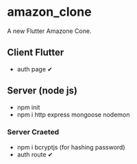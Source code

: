 # amazon_clone

A new Flutter Amazone Cone.

## Client Flutter
- auth page ✔
## Server (node js)
- npm init
- npm i http express mongoose nodemon
### Server Craeted
- npm i bcryptjs (for hashing password)
- auth route ✔



